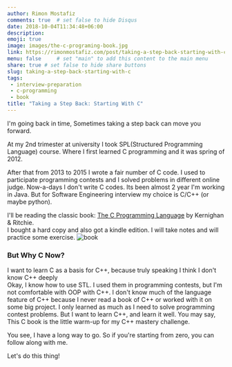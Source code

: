 ```yaml
---
author: Rimon Mostafiz
comments: true	# set false to hide Disqus
date: 2018-10-04T11:34:48+06:00
description:
emoji: true
image: images/the-c-programing-book.jpg
link: https://rimonmostafiz.com/post/taking-a-step-back-starting-with-c
menu: false		# set "main" to add this content to the main menu
share: true	# set false to hide share buttons
slug: taking-a-step-back-starting-with-c
tags:
 - interview-preparation
 - c-programming
 - book
title: "Taking a Step Back: Starting With C"
---
```

I'm going back in time, Sometimes taking a step back can move you forward.

At my 2nd trimester at university I took SPL(Structured Programming Language) course. Where I first learned C programming and it was spring of 2012.

After that from 2013 to 2015 I wrote a fair number of C code. I used to participate programming contests and I solved problems in different online judge. Now-a-days I don't write C codes. Its been almost 2 year I'm working in Java. But for Software Engineering interview my choice is C/C++ (or maybe python).

I'll be reading the classic book: [The C Programming Language](https://www.amazon.com/Programming-Language-Brian-W-Kernighan/dp/0131103628) by Kernighan & Ritchie.<br>
I bought a hard copy and also got a kindle edition. I will take notes and will practice some exercise.
![book](/images/the-c-prgoraming-language-book-and-kindle.jpg)

### But Why C Now?
I want to learn C as a basis for C++, because truly speaking I think I don't know C++ deeply<br>
Okay, I know how to use STL. I used them in programming contests, but I'm not comfortable with OOP with C++. I don't know much of the language feature of C++ because I never read a book of C++ or worked with it on some big project. I only learned as much as I need to solve programming contest problems. But I want to learn C++, and learn it well. You may say, This C book is the little warm-up for my C++ mastery challenge.

You see, I have a long way to go. So if you're starting from zero, you can follow along with me.

Let's do this thing!
